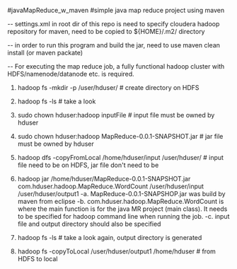 #javaMapReduce_w_maven
#simple java map reduce project using maven

-- settings.xml in root dir of this repo is need to specify cloudera hadoop repository for maven, need to be copied to ${HOME}/.m2/ directory

-- in order to run this program and build the jar, need to use maven clean install (or maven packate)

-- For executing the map reduce job, a fully functional hadoop cluster with HDFS/namenode/datanode etc. is required.

1. hadoop fs -mkdir -p /user/hduser/ # create directory on HDFS

2. hadoop fs -ls # take a look

3. sudo chown hduser:hadoop inputFile # input file must be owned by hduser

4. sudo chown hduser:hadoop MapReduce-0.0.1-SNAPSHOT.jar # jar file must be owned by hduser

5. hadoop dfs -copyFromLocal /home/hduser/input /user/hduser/ # input file need to be on HDFS, jar file don't need to be

6. hadoop jar /home/hduser/MapReduce-0.0.1-SNAPSHOT.jar com.hduser.hadoop.MapReduce.WordCount /user/hduser/input /user/hduser/output1 
  -a. MapReduce-0.0.1-SNAPSHOP.jar was build by maven from eclipse
  -b. com.hduser.hadoop.MapReduce.WordCount is where the main function is for the java MR project (main class). It needs to be specified for hadoop command line when running the job.
  -c. input file and output directory should also be specified

7. hadoop fs -ls # take a look again, output directory is generated

8. hadoop fs -copyToLocal /user/hduser/output1 /home/hduser # from HDFS to local

